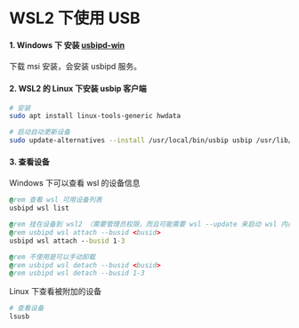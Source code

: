 # WSL2 下使用 USB 

#### 1. Windows 下 安装 [usbipd-win](https://github.com/dorssel/usbipd-win)

下载 msi 安装，会安装 usbipd 服务。

#### 2. WSL2 的 Linux 下安装 usbip 客户端

```bash
# 安装
sudo apt install linux-tools-generic hwdata

# 启动自动更新设备
sudo update-alternatives --install /usr/local/bin/usbip usbip /usr/lib/linux-tools/*-generic/usbip 20
```

#### 3. 查看设备

Windows 下可以查看 wsl 的设备信息

```bat
@rem 查看 wsl 可用设备列表
usbipd wsl list

@rem 挂在设备到 wsl2 （需要管理员权限，而且可能需要 wsl --update 来启动 wsl 内核对 usbip 的支持）
@rem usbipd wsl attach --busid <busid>
usbipd wsl attach --busid 1-3

@rem 不使用是可以手动卸载
@rem usbipd wsl detach --busid <busid>
@rem usbipd wsl detach --busid 1-3
```

Linux 下查看被附加的设备

```bash
# 查看设备
lsusb
```
